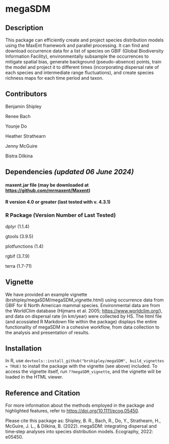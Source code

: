 
<!-- README.md is generated from README.Rmd. Please edit that file -->

# megaSDM

<!-- badges: start -->
<!-- badges: end -->

## Description

This package can efficiently create and project species distribution
models using the MaxEnt framework and parallel processing. It can find
and download occurrence data for a list of species on GBIF (Global
Biodiversity Information Facility), environmentally subsample the
occurrences to mitigate spatial bias, generate background
(pseudo-absence) points, train the model and project it to different
times (incorporating dispersal rate of each species and intermediate
range fluctuations), and create species richness maps for each time
period and taxon.

## Contributors

Benjamin Shipley

Renee Bach

Younje Do

Heather Strathearn

Jenny McGuire

Bistra Dilkina

## Dependencies *(updated 06 June 2024)*

#### maxent.jar file (may be downloaded at <https://github.com/mrmaxent/Maxent>)

#### R version 4.0 or greater (last tested with v. 4.3.1)

### R Package (Version Number of Last Tested)

dplyr (1.1.4)

gtools (3.9.5)

plotfunctions (1.4)

rgbif (3.7.9)

terra (1.7-71)

## Vignette

We have provided an example vignette
(brshipley/megaSDM/megaSDM_vignette.html) using occurrence data from
GBIF for 6 North American mammal species. Environmental data are from
the WorldClim database (Hijmans et al. 2005;
<https://www.worldclim.org/>), and data on dispersal rate (in km/year)
were collected by HS. The html file (and acossiated R Markdown file
within the package) displays the entire functionality of megaSDM in a
cohesive workflow, from data collection to the analysis and presentation
of results.

## Installation

In R, use
`devtools::install_github("brshipley/megaSDM", build_vignettes = TRUE)`
to install the package with the vignette (see above) included. To access
the vignette itself, run `??megaSDM_vignette`, and the vignette will be
loaded in the HTML viewer.

## Reference and Citation

For more information about the methods employed in the package and
highlighted features, refer to <https://doi.org/10.1111/ecog.05450>.

Please cite this package as: Shipley, B. R., Bach, R., Do, Y.,
Strathearn, H., McGuire, J. L., & Dilkina, B. (2022). megaSDM:
integrating dispersal and time‐step analyses into species distribution
models. Ecography, 2022: e05450.
